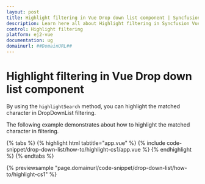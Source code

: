 ```yaml
---
layout: post
title: Highlight filtering in Vue Drop down list component | Syncfusion
description: Learn here all about Highlight filtering in Syncfusion Vue Drop down list component of Syncfusion Essential JS 2 and more.
control: Highlight filtering 
platform: ej2-vue
documentation: ug
domainurl: ##DomainURL##
---
```


# Highlight filtering in Vue Drop down list component

By using the `highlightSearch` method, you can highlight the matched character in DropDownList filtering.

The following example demonstrates about how to highlight the matched character in filtering.

{% tabs %}
{% highlight html tabtitle="app.vue" %}
{% include code-snippet/drop-down-list/how-to/highlight-cs1/app.vue %}
{% endhighlight %}
{% endtabs %}
        
{% previewsample "page.domainurl/code-snippet/drop-down-list/how-to/highlight-cs1" %}
